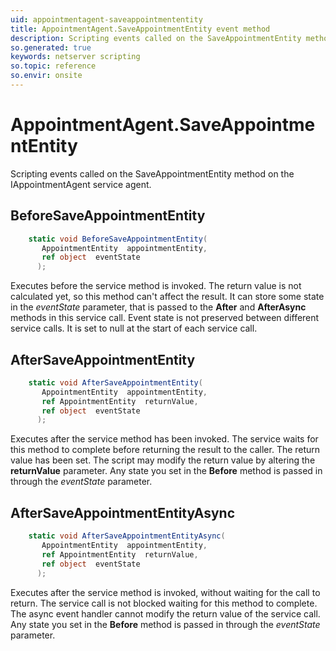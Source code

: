 ```yaml
---
uid: appointmentagent-saveappointmententity
title: AppointmentAgent.SaveAppointmentEntity event method
description: Scripting events called on the SaveAppointmentEntity method on the AppointmentAgent service agent.
so.generated: true
keywords: netserver scripting
so.topic: reference
so.envir: onsite
---
```

# AppointmentAgent.SaveAppointmentEntity

Scripting events called on the <see cref='M:IAppointmentAgent.SaveAppointmentEntity'>SaveAppointmentEntity</see> method on the <see cref='IAppointmentAgent'>IAppointmentAgent</see>  service agent.

## BeforeSaveAppointmentEntity
```cs
    static void BeforeSaveAppointmentEntity(
       AppointmentEntity  appointmentEntity,
       ref object  eventState
      );
```
Executes before the service method is invoked.
The return value is not calculated yet, so this method can't affect the result.
It can store some state in the *eventState* parameter, that is passed to the **After** and **AfterAsync** methods in this service call.
Event state is not preserved between different service calls. It is set to null at the start of each service call.
## AfterSaveAppointmentEntity
```cs
    static void AfterSaveAppointmentEntity(
       AppointmentEntity  appointmentEntity,
       ref AppointmentEntity  returnValue,
       ref object  eventState
      );
```
Executes after the service method has been invoked. The service waits for this method to complete before returning the result to the caller.
The return value has been set. The script may modify the return value by altering the **returnValue** parameter.
Any state you set in the **Before** method is passed in through the *eventState* parameter.
## AfterSaveAppointmentEntityAsync
```cs
    static void AfterSaveAppointmentEntityAsync(
       AppointmentEntity  appointmentEntity,
       ref AppointmentEntity  returnValue,
       ref object  eventState
      );
```
Executes after the service method is invoked, without waiting for the call to return.
The service call is not blocked waiting for this method to complete.
The async event handler cannot modify the return value of the service call.
Any state you set in the **Before** method is passed in through the *eventState* parameter.

